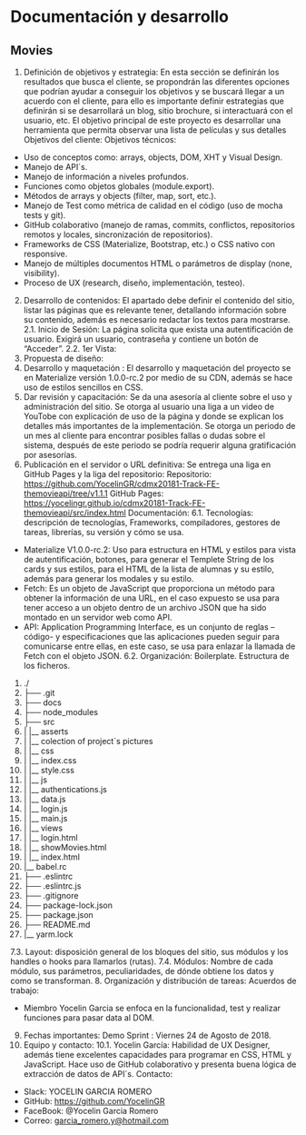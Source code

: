 # Documentación y desarrollo
## Movies
1.	Definición de objetivos y estrategia: En esta sección se definirán los resultados que busca el  cliente, se propondrán las diferentes opciones que podrían ayudar a conseguir los objetivos y se buscará llegar a un acuerdo con el cliente, para ello es importante definir estrategias que definirán si se desarrollará un  blog, sitio brochure, si interactuará con el usuario, etc.
El objetivo principal de este proyecto es desarrollar una herramienta que permita observar una lista de películas y sus detalles
Objetivos del cliente:
Objetivos técnicos:
-	Uso de conceptos como: arrays, objects, DOM, XHT y Visual Design.
-	Manejo de API´s.
-	Manejo de información a niveles profundos.
-	Funciones como objetos globales (module.export).
-	Métodos de arrays y objects (filter, map, sort, etc.).
-	Manejo de Test como métrica de calidad en el código (uso de mocha tests y git).
-	GitHub colaborativo (manejo de ramas, commits, conflictos, repositorios remotos y locales, sincronización de repositorios).
-	Frameworks de CSS (Materialize, Bootstrap, etc.) o CSS nativo con responsive.
-	Manejo de múltiples documentos HTML o parámetros de display (none, visibility).
-	Proceso de UX (research, diseño, implementación, testeo).
2.	Desarrollo de contenidos: El apartado debe definir el contenido del sitio, listar las páginas que es relevante tener, detallando información sobre su contenido, además es necesario redactar los textos para mostrarse.
2.1.	Inicio de Sesión: La página solicita que exista una autentificación de usuario. Exigirá un usuario, contraseña y contiene un botón de “Acceder”.
2.2.	1er Vista:
3.	Propuesta de diseño:
4.	Desarrollo y maquetación :
El desarrollo y maquetación del proyecto se en Materialize versión 1.0.0-rc.2 por medio de su CDN, además se hace uso de estilos sencillos en CSS.
5.	Dar revisión y capacitación: Se da una asesoría al cliente sobre el uso y administración del sitio.
Se otorga al usuario una liga a un video de YouTobe con explicación de uso de la página y donde se explican los detalles más importantes de la implementación. Se otorga un periodo de un mes al cliente para encontrar posibles fallas o dudas sobre el sistema, después de este periodo se podría requerir alguna gratificación por asesorías.
6.	Publicación en el servidor o URL definitiva: Se entrega una liga en GitHub Pages y  la liga del repositorio:
Repositorio: https://github.com/YocelinGR/cdmx20181-Track-FE-themovieapi/tree/v1.1.1
GitHub Pages: https://yocelingr.github.io/cdmx20181-Track-FE-themovieapi/src/index.html
Documentación:
6.1.	Tecnologías: descripción de tecnologías, Frameworks, compiladores, gestores de tareas, librerías, su versión y cómo se usa.
-	Materialize V1.0.0-rc.2: Uso para estructura en HTML y estilos para vista de autentificación, botones, para generar el Templete String de los cards y sus estilos, para el HTML de la lista de alumnas y su estilo, además para generar los modales y su estilo.
-	Fetch: Es un objeto de JavaScript que proporciona un método para obtener la información de una URL, en el caso expuesto se usa para tener acceso a un objeto dentro de un archivo JSON que ha sido montado en un servidor web como API.
-	API: Application Programming Interface, es un conjunto de reglas –código- y especificaciones que las aplicaciones pueden seguir para comunicarse entre ellas, en este caso, se usa para enlazar la llamada de Fetch con el objeto JSON.
6.2.	Organización: Boilerplate.
Estructura de los ficheros.
1.	./
2.	├── .git
3.	├── docs
4.	├── node_modules
5.	├── src
6.	|   |__ asserts
7.	|       |__ colection of project´s pictures
8.	|   |__ css
9.	|       |__ index.css
10.	|       |__ style.css
11.	|   |__ js
12.	|       |__ authentications.js
13.	|       |__ data.js
14.	|       |__ login.js
15.	|       |__ main.js
16.	|   |__ views
17.	|       |__ login.html
18.	|       |__ showMovies.html
19.	|   |__ index.html
20. |__ babel.rc
21.	├── .eslintrc
22.	├── .eslintrc.js
23.	├── .gitignore
24.	├── package-lock.json
25.	├── package.json
26.	├── README.md
27.	|__ yarm.lock

7.3.	 Layout: disposición general de los bloques del sitio, sus módulos y los handles o hooks para llamarlos (rutas).
7.4.	Módulos: Nombre de cada módulo, sus parámetros, peculiaridades, de dónde obtiene los datos y como se transforman.
8.	Organización y distribución de tareas:
Acuerdos de trabajo:
-	 Miembro Yocelin Garcia se enfoca en la funcionalidad, test y realizar funciones para pasar data al DOM.
9.	Fechas importantes:
Demo Sprint : Viernes 24 de Agosto de 2018.
10.	Equipo y contacto:
10.1.	Yocelin García: Habilidad de UX Designer, además tiene excelentes capacidades para programar en CSS, HTML y JavaScript. Hace uso de GitHub colaborativo y presenta buena lógica de extracción de datos de API´s.
Contacto:
-	Slack: YOCELIN GARCIA ROMERO
-	GitHub: https://github.com/YocelinGR
-	FaceBook: @Yocelin Garcia Romero
-	Correo: garcia_romero.y@hotmail.com

